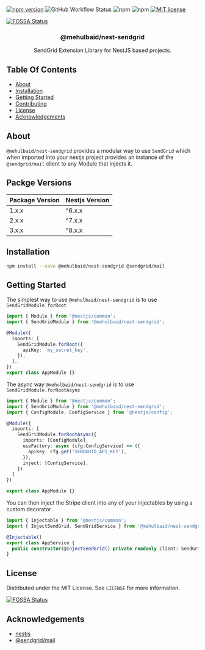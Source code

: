 [![npm version](https://img.shields.io/npm/v/@mehulbaid/nest-sendgrid?logo=npm&style=for-the-badge)](https://npmjs.com/package/@mehulbaid/nest-sendgrid "View this project on NPM")
![GitHub Workflow Status](https://img.shields.io/github/actions/workflow/status/mehulbaid/nest-sendgrid/npm-publish.yml?style=for-the-badge)
![npm](https://img.shields.io/npm/dw/@mehulbaid/nest-sendgrid?logo=npm&style=for-the-badge)
![npm](https://img.shields.io/npm/dm/@mehulbaid/nest-sendgrid?logo=npm&style=for-the-badge)
[![MIT license](http://img.shields.io/badge/license-MIT-brightgreen.svg?style=for-the-badge)](http://opensource.org/licenses/MIT)

[![FOSSA Status](https://app.fossa.com/api/projects/git%2Bgithub.com%2Fmehulbaid%2Fnest-sendgrid.svg?type=small)](https://app.fossa.com/projects/git%2Bgithub.com%2Fmehulbaid%2Fnest-sendgrid?ref=badge_small)

<p align="center">
  <h3 align="center">
    @mehulbaid/nest-sendgrid
  </h3>

  <p align="center">
    SendGrid Extension Library for NestJS based projects.
  </p>
</p>

## Table Of Contents

- [About](#about)
- [Installation](#installation)
- [Getting Started](#getting-started)
- [Contributing](#contributing)
- [License](#license)
- [Acknowledgements](#acknowledgements)

## About

`@mehulbaid/nest-sendgrid` provides a modular way to use `SendGrid` which when imported into
your nestjs project provides an instance of the `@sendgrid/mail` client to any Module that injects it. 

## Packge Versions

| Package Version | Nestjs Version |
|-----------------|----------------|
| 1.x.x           | ^6.x.x         |
| 2.x.x           | ^7.x.x         |
| 3.x.x           | ^8.x.x         |


## Installation

```bash
npm install --save @mehulbaid/nest-sendgrid @sendgrid/mail
```

## Getting Started

The simplest way to use `@mehulbaid/nest-sendgrid` is to use `SendGridModule.forRoot`

```typescript
import { Module } from '@nestjs/common';
import { SendGridModule } from '@mehulbaid/nest-sendgrid';

@Module({
  imports: [
    SendGridModule.forRoot({
      apiKey: 'my_secret_key',
    }),
  ],
})
export class AppModule {}
```

The async way `@mehulbaid/nest-sendgrid` is to use `SendGridModule.forRootAsync`

```typescript
import { Module } from '@nestjs/common';
import { SendGridModule } from '@mehulbaid/nest-sendgrid';
import { ConfigModule, ConfigService } from '@nestjs/config';

@Module({
  imports: [
    SendGridModule.forRootAsync({
      imports: [ConfigModule],
      useFactory: async (cfg:ConfigService) => ({
        apiKey: cfg.get('SENDGRID_API_KEY'),
      }),
      inject: [ConfigService],
    })
  ]
})

export class AppModule {}
```

You can then inject the Stripe client into any of your injectables by using a
custom decorator

```typescript
import { Injectable } from '@nestjs/common';
import { InjectSendGrid, SendGridService } from '@mehulbaid/nest-sendgrid';

@Injectable()
export class AppService {
  public constructor(@InjectSendGrid() private readonly client: SendGridService) {}
}
```

## License

Distributed under the MIT License. See `LICENSE` for more information.


[![FOSSA Status](https://app.fossa.com/api/projects/git%2Bgithub.com%2Fmehulbaid%2Fnest-sendgrid.svg?type=large)](https://app.fossa.com/projects/git%2Bgithub.com%2Fmehulbaid%2Fnest-sendgrid?ref=badge_large)

## Acknowledgements

- [nestjs](https://nestjs.com)
- [@sendgrid/mail](https://github.com/sendgrid/sendgrid-nodejs/tree/master/packages/mail)
